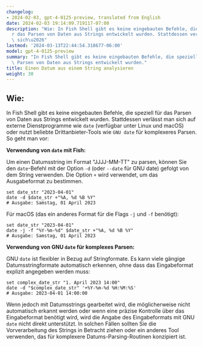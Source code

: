 ```yaml
---
changelog:
- 2024-02-03, gpt-4-0125-preview, translated from English
date: 2024-02-03 19:14:09.719117-07:00
description: "Wie: In Fish Shell gibt es keine eingebauten Befehle, die speziell f\xFC\
  r das Parsen von Daten aus Strings entwickelt wurden. Stattdessen verl\xE4sst man\
  \ sich\u2026"
lastmod: '2024-03-13T22:44:54.318677-06:00'
model: gpt-4-0125-preview
summary: "In Fish Shell gibt es keine eingebauten Befehle, die speziell f\xFCr das\
  \ Parsen von Daten aus Strings entwickelt wurden."
title: Einen Datum aus einem String analysieren
weight: 30
---
```


## Wie:
In Fish Shell gibt es keine eingebauten Befehle, die speziell für das Parsen von Daten aus Strings entwickelt wurden. Stattdessen verlässt man sich auf externe Dienstprogramme wie `date` (verfügbar unter Linux und macOS) oder nutzt beliebte Drittanbieter-Tools wie `GNU date` für komplexeres Parsen. So geht man vor:

**Verwendung von `date` mit Fish:**

Um einen Datumsstring im Format "JJJJ-MM-TT" zu parsen, können Sie den `date`-Befehl mit der Option `-d` (oder `--date` für GNU date) gefolgt von dem String verwenden. Die Option `+` wird verwendet, um das Ausgabeformat zu bestimmen.

```fish
set date_str "2023-04-01"
date -d $date_str +"%A, %d %B %Y"
# Ausgabe: Samstag, 01 April 2023
```

Für macOS (das ein anderes Format für die Flags `-j` und `-f` benötigt):

```fish
set date_str "2023-04-01"
date -j -f "%Y-%m-%d" $date_str +"%A, %d %B %Y"
# Ausgabe: Samstag, 01 April 2023
```

**Verwendung von GNU `date` für komplexes Parsen:**

GNU `date` ist flexibler in Bezug auf Stringformate. Es kann viele gängige Datumsstringformate automatisch erkennen, ohne dass das Eingabeformat explizit angegeben werden muss:

```fish
set complex_date_str "1. April 2023 14:00"
date -d "$complex_date_str" '+%Y-%m-%d %H:%M:%S'
# Ausgabe: 2023-04-01 14:00:00
```

Wenn jedoch mit Datumsstrings gearbeitet wird, die möglicherweise nicht automatisch erkannt werden oder wenn eine präzise Kontrolle über das Eingabeformat benötigt wird, wird die Angabe des Eingabeformats mit GNU `date` nicht direkt unterstützt. In solchen Fällen sollten Sie die Vorverarbeitung des Strings in Betracht ziehen oder ein anderes Tool verwenden, das für komplexere Datums-Parsing-Routinen konzipiert ist.
